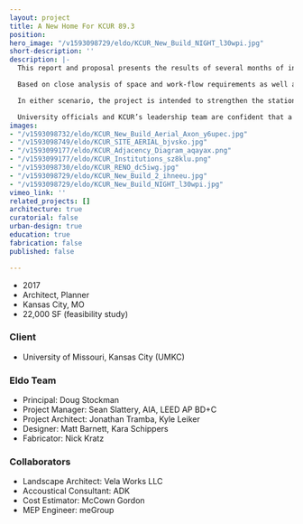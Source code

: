 ```yaml
---
layout: project
title: A New Home For KCUR 89.3
position: 
hero_image: "/v1593098729/eldo/KCUR_New_Build_NIGHT_l30wpi.jpg"
short-description: ''
description: |-
  This report and proposal presents the results of several months of investigation into the needs, general operations, and potential future of Kansas City’s public radio, KCUR 89.3.

  Based on close analysis of space and work-flow requirements as well as on detailed discussions with station leaders regarding their vision, the proposal suggests two alternative paths forward: One would include demolishing the current building and erecting a new one. The other involves the renovation of another structure, mostly likely an adjacent office building just to the north.

  In either scenario, the project is intended to strengthen the station’s ties to the community and allow for unprecedented levels of meaningful engagement with listeners, citizens, and institutions.

  University officials and KCUR’s leadership team are confident that a well-focused campaign can raise $10 million to pay for a new headquarters that would serve the station and the community for the foreseeable future.
images:
- "/v1593098732/eldo/KCUR_New_Build_Aerial_Axon_y6upec.jpg"
- "/v1593098749/eldo/KCUR_SITE_AERIAL_bjvsko.jpg"
- "/v1593099177/eldo/KCUR_Adjacency_Diagram_aqayax.png"
- "/v1593099177/eldo/KCUR_Institutions_sz8klu.png"
- "/v1593098730/eldo/KCUR_RENO_dc5iwg.jpg"
- "/v1593098729/eldo/KCUR_New_Build_2_ihneeu.jpg"
- "/v1593098729/eldo/KCUR_New_Build_NIGHT_l30wpi.jpg"
vimeo_link: ''
related_projects: []
architecture: true
curatorial: false
urban-design: true
education: true
fabrication: false
published: false

---
```

* 2017
* Architect, Planner 
* Kansas City, MO
* 22,000 SF (feasibility study)

### Client

* University of Missouri, Kansas City (UMKC)

### Eldo Team

* Principal: Doug Stockman
* Project Manager: Sean Slattery, AIA, LEED AP BD+C
* Project Architect: Jonathan Tramba, Kyle Leiker
* Designer: Matt Barnett, Kara Schippers
* Fabricator: Nick Kratz

### Collaborators

* Landscape Architect: Vela Works LLC
* Accoustical Consultant: ADK
* Cost Estimator: McCown Gordon
* MEP Engineer: meGroup